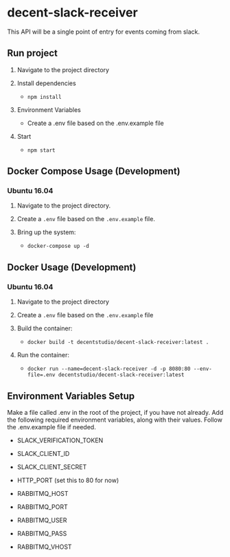# decent-slack-receiver

This API will be a single point of entry for events coming from slack.

## Run project

1. Navigate to the project directory

2. Install dependencies
   - `npm install`

3. Environment Variables
   - Create a .env file based on the .env.example file

4. Start
   - `npm start`


## Docker Compose Usage (Development)
### Ubuntu 16.04

1. Navigate to the project directory.

2. Create a `.env` file based on the `.env.example` file.

3. Bring up the system:
   - `docker-compose up -d`

## Docker Usage (Development)
### Ubuntu 16.04

1. Navigate to the project directory

2. Create a `.env` file based on the `.env.example` file

3. Build the container:
   - `docker build -t decentstudio/decent-slack-receiver:latest .`

4. Run the container:
   - `docker run --name=decent-slack-receiver -d -p 8080:80 --env-file=.env decentstudio/decent-slack-receiver:latest`

## Environment Variables Setup

Make a file called .env in the root of the project, if you have not already. Add the following required environment variables, along with their values. Follow the .env.example file if needed.

- SLACK_VERIFICATION_TOKEN

- SLACK_CLIENT_ID

- SLACK_CLIENT_SECRET

- HTTP_PORT (set this to 80 for now)

- RABBITMQ_HOST

- RABBITMQ_PORT

- RABBITMQ_USER

- RABBITMQ_PASS

- RABBITMQ_VHOST
